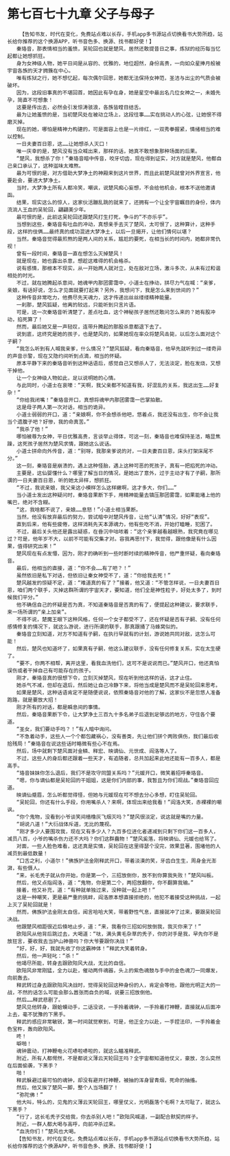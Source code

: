 # 第七百七十九章 父子与母子
        【告知书友，时代在变化，免费站点难以长存，手机app多书源站点切换看书大势所趋，站长给你推荐的这个换源APP，听书音色多、换源、找书都好使！】
       秦珞音，那表情相当的羞愤，吴轮回也就是楚风，居然还敢提昔日之事，炼狱的经历每当忆起都让她想抓狂。
       身为女神级人物，她平日间是从容的、优雅的，地位超然，身份高贵，一向如众星捧月般被宇宙各族的天才拥簇在中心。
       唯有炼狱之行，她不想忆起，每次偶尔回思，她都无法保持女神范，圣洁与出尘的气质会被破坏。
       因为，这段旧事真的不堪回首，她因此有孕在身，她是星空中最出名几位女神之一，未婚先孕，简直不可想象！
       这要是传出去，必然会引发惊涛骇浪，各族皆瞠目结舌。
       最为让她羞愤的是，当初楚风处在被动立场上，这段往事……实在挑动人的心弦，让她恨不得磨灭掉。
       现在的她，哪怕是精神力构建的，可是面容上也是一片绯红，一双秀拳握紧，情绪相当的难以控制。
       一日夫妻百日恩，这……让她想杀人灭口！
       唯一庆幸的是，楚风没有当众喊出来，那样的话，她真不敢想象那种场面的后果。
       “楚风，我想杀了你！”秦珞音暗中传音，咬牙切齿，现在得到证实，对方就是楚风，他都自己亲口承认了，这种滋味太难熬。
       最为可恨的是，对方借助大梦净土的神殿来到这片世界，而且此前楚风就曾对外界宣言，他要赴会，要进大梦净土。
       当时，大梦净土所有人都冷笑，嘲讽，说楚风痴心妄想，不会给他机会，根本不送他邀请函。
       结果，现实这么的惊人，这家伙活蹦乱跳的就来了，还拥有一个让全宇宙瞩目的身份，体内流淌人王血的吴轮回，翩翩美少年。
       最可恨的是，此前这吴轮回还跟楚风打生打死，争斗的“不亦乐乎”。
       当想到这些，秦珞音有吐血的冲动，真想亲手去灭了楚风，太可恨了，这种算计，这种手段，这样的伎俩……最终真的成功混进大梦净土，以后一旦揭开，让他们情何以堪？
       当然，秦珞音觉得最煎熬的是两人间的关系，尴尬的要死，在相当长的时间内，她都非常仇视！
       曾有一段时间，秦珞音一直在想怎么灭掉楚风！
       就是现在，她也露出杀意，想趁这难得的机会格杀。
       说有感情，那根本不现实，从一开始两人就对立，处在敌对立场，激斗多次，从未有过和谐相处的时光。
       不过，就在她腾起杀意间，她魂甲内那团雾霭中，小道士在挣动，拼尽力气在喊：“亲爹，亲娘，有话好说，怎么才见面就要打起来？另外，我想问下，我是怎么来到世间的？”
       这种传音非常吃力，他费尽先天魂力，这才传递出丝丝缕缕精神能量。
       一刹那，楚风狐疑，他离的较远，只能听到只言片语。
       可是，这一次秦珞音听清楚了，差点吐血，这个神秘孩子居然还敢问怎么来的？她有股冲动，掐死算了！
       然而，最后她又是一声轻叹，连带升腾起的那股杀意都退下去了。
       说到底，这终究是她的孩子，也是楚风的，如果她现在率众将楚风击毙，以后怎么面对这个子嗣？
       “我怎么听到有人喊我亲爹，什么情况？”楚风狐疑，看向秦珞音，他早先就听到过一缕奇异的声音示警，现在又隐约间听到点滴，相当的怀疑。
       原本平静下来的秦珞音听到这种话语后，感觉自己又想杀人了，无法淡定，脸在发烧，又想干掉他。
       让一个女神级人物如此，足以说明她的心情。
       与此同时，小道士在哀嚎：“天啊，我父亲都不知道有我，好混乱的关系，我这出生……好复杂！”
       “你给我闭嘴！”秦珞音开口，真想将魂甲内那团雾霭一巴掌拍散。
       这是母子两人第一次对话，相当的诡异。
       小道士弱弱的开口，道：“亲娘啊，你不会想杀他吧，悠着点，我还没有出生，你不会让我当个遗腹子吧？好惨，我的命真苦。”
       “我杀了他！”
       哪怕被尊为女神，平日优雅高贵，言谈举止得体，可这一刻，秦珞音也难保持圣洁，略显焦躁，这死孩子居然为楚风求情，跟她这么说话。
       小道士拼命向外传音，道：“别呀，我那亲爹说的对，一日夫妻百日恩，床头打架床尾不分。”
       这一刻，秦珞音是崩溃的，遇上这种怪胎，遇上这种可恶的死孩子，真有一把掐死的冲动。
       主要是，这仙婴懂什么？哪里了解当日的情况，是她出了意外，过于主动才有了子嗣，那所谓的一日夫妻百日恩，听的她太异样，想抓狂。
       “不过，我说亲娘，我父亲这小模样怎么这样嫩啊，这才多大，你们……”
       当小道士发出这种疑问时，秦珞音果断下手，用精神能量去镇压那团雾霭，如果能堵上他的嘴巴，绝对不含糊。
       “这，我啥都不说了，亲娘……息怒！”小道士相当果断。
       当然，他没有放弃最后的努力，尝试暗中对楚风传音，让他“认清”情况，好好“表现”。
       直到后来，他有些疲倦，这样消耗先天本源魂力，他有些吃不消，开始打瞌睡，犯困了。
       不过，最后关头他还是露出疑惑，在昏沉中咕哝着：“这个亲爹越看越眼熟，我究竟在哪见过？可是，他年岁不大，以前不可能有交集才对。容我再思忖下，我觉得，跟他像是有什么因果，值得研究出来！”
       楚风现在有点发懵，因为，刚才的确听到一些时断时续的精神传音，他严重怀疑，看向秦珞音。
       最后，他相当的直接，道：“你不会……有了吧？！”
       虽然依旧是私下对话，但依旧让秦女神受不了，道：“你给我去死！”
       楚风越发的惊疑不定，道：“难道真的有了？”接着，他又道：“不管怎样说，一日夫妻百日恩，咱们两个联手，灭掉这群所谓的宇宙天才，要知道，他们全是神性粒子，好处太多了，到时候我们平分。”
       他不确信自己的怀疑是否为真，不知道秦珞音是否真的有了，便提起这种建议，要求联手，来一场所谓的“亲上加亲”。
       不得不说，楚魔王眼下这种风格，任何一个女子都受不了，还在怀疑是否有子嗣、没有任何感情修复的情况下，就这么游说，进行所谓的联手，那真跟捅了马蜂窝似的。
       秦珞音立刻知道，对方不知道有子嗣，在执行早就有的计划，游说她共同对敌，这怎么可能！
       然后，楚风也知道坏了，如果真有子嗣，他这么建议联手，没有任何修复关系，实在太生硬了。
       “要不，你两不相帮，离开这里，看我血洗他们，这可不是说说而已。”楚风开口，他还真怕误伤或者干掉自己有可能存在的孩子。
       刚才，秦珞音真的很想下令，立刻灭掉楚风，现在听到他这样的话，这才止住。
       她杀气不减，但却在退后，然后她让自己冷静下来，将他当成是楚风而不是吴轮回来思考。
       如果是楚风，这种话语肯定不是随便说说，依照秦珞音对他的了解，这家伙不是忽悠人准备跑路，就是要放大招！
       刚才所有的对话，都是瞬息间的事情。
       然后，秦珞音果断下令，让大梦净土三百九十多名弟子后退到足够远的地方，守住各个要道。
       “圣女，我们要动手吗？！”有人暗中询问。
       “不急着动手，这些人一个个都包藏祸心，没有善类，先让他们拼个两败俱伤，我们最后收拾残局！”秦珞音在说这些话时略微有些心不在焉。
       然后，场中就剩下楚风面对金鳞、释宏、映谪仙、元世成、阎洛等人了。
       不过，这些人的身后都还跟着一些天才，有追随者，总共加起来此地还能有一百多人，都是高手。
       “珞音妹妹你怎么退后，我们不是攻守同盟关系吗？”元媛开口，微笑着招呼秦珞音。
       “嗯，你与谪仙都是吴轮回的干姐姐，这是你们内部的事，我暂且为你们观战。”秦珞音回应道。
       映谪仙蹙眉，怎么听都觉得怪，但她与元媛现在可不想去分心多想，盯住吴轮回。
       “吴轮回，你还有什么手段，你用嘴杀人？来啊，体现出来给我看！”阎洛大笑，赤裸裸的嘲讽。
       “你个鬼物，没看到小爷谈笑间樯橹灰飞烟灭吗？”楚风很淡定，说这就是嘴的力量。
       “胡说八道！”大衍战体斥道，无比的蔑视。
       “刚才多少人要围攻我，现在又有多少人？九百多位进化者递减到只剩下你们这一百多人，减员八百，小爷的嘴杀伤力还不大吗？你们这群蠢物！”楚风奚落，将映谪仙、元媛也给骂了。
       对面，一些人脸色难看，这还真是实情，吴轮回在这里得瑟个没完，效果显著，围堵他的人减员到最低数量！
       “口舌之利，小道尔！”佛族护法金刚释武开口，带着淡漠的笑，牙齿白生生，周身金光澎湃，有些慑人。
       “来，长毛秃子就从你开始，你是第一个，三招放倒你，放不到你算我失败！”楚风叫板。
       然后，他又点指阎洛，道：“鬼物，你是第二个，两招放翻你，你不翻算我输。”
       接着，他又补充，道：“有种就单独过来，没种就一起上吧！”
       这是一种嘲笑，更是最严重的挑衅，阎洛原本想直接拒绝的，他犯不着接受这种挑战，一起上灭了吴轮回就是！
       然而，佛族护法金刚太自信，闻言哈哈大笑，带着野性气息，直接就冲了过来，要跟吴轮回决战。
       他跟楚风相距很近后倏地止步，道：“来，我看你三招如何放倒我，我灭你来了！”
       欧阳风从他背后跳过去，大喝道：“呔，满头黄毛杂草的秃子，你的对手是我，早先你不是放狂言，要收我去当护山神兽吗？你大爷要跟你决战！”
       “好，好，好，我就先收了你这霸神体！”释武大笑着转身。
       然后，他一声轻叱：“杀！”
       他竭尽所能，转身去跟欧阳风大战，无比的自信。
       欧阳风非常刚猛，全力以赴，催动两件魂器，头上的紫色魂鼓与手中的金色魂刀一同爆发，向前轰去。
       释武转过身去跟欧阳风决战时，觉得吴轮回这种身份的人，肯定会等他，跟他光明正大的一战，不然的话怎么可能会那么嚣张而自负的喊，说要三招放倒他。
       然后……释武悲剧了。
       楚风见他转身，跟蛤蟆动手，二话没说，一手拎着魂钟，一手拎着打神鞭，直接就从后面冲上去，毫不犹豫的下黑手。
       释武的感应非常敏锐，第一时间就觉察到，可是，他正全力以赴，一手捏法印，一手拎着金色宝杵，轰向欧阳风。
       咚！
       噼啪！
       魂钟震动，打神鞭电火花哧啦哧啦的，就这么瞄准释武。
       附近，所有人都愕然，不是都说义薄云天轮回王吗？全宇宙都知道他仗义，豪放，怎么突然在后面偷袭，下黑手？
       啪！
       释武躲避过最可怕的魂钟，却没有避开打神鞭，被抽的浑身冒青烟，死命的抽搐。
       然后，他又挨了楚风一脚，整个人当场翻了！
       “弥陀佛！”
       他大叫，特么的，见鬼的义薄云天轮回王，哪里仗义，光明磊落个毛啊？太可耻了，就这么下黑手？
       “行了，这长毛秃子交给我，你去杀别人吧！”欧阳风喊道，一副配合默契的样子。
       附近，一群人都大喝与高呼，向前冲杀过来。
       “血洗你们！”楚风也大喝。
       【告知书友，时代在变化，免费站点难以长存，手机app多书源站点切换看书大势所趋，站长给你推荐的这个换源APP，听书音色多、换源、找书都好使！】